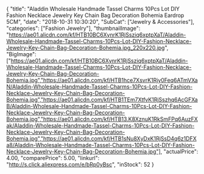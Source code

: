 {
	"title": "Aladdin Wholesale Handmade Tassel Charms 10Pcs Lot  DIY Fashion Necklace Jewelry Key Chain Bag Decoration Bohemia Eardrop 5CM",
	"date": "2018-10-31 10:30:20",
	"SubCat": ["Jewelry & Accessories"],
	"categories": ["Fashion Jewelry"],
	"thumbnailImage": "https://ae01.alicdn.com/kf/HTB10BC6XynrK1RjSsziq6xptpXaT/Aladdin-Wholesale-Handmade-Tassel-Charms-10Pcs-Lot-DIY-Fashion-Necklace-Jewelry-Key-Chain-Bag-Decoration-Bohemia.jpg_220x220.jpg",
	"BigImage": ["https://ae01.alicdn.com/kf/HTB10BC6XynrK1RjSsziq6xptpXaT/Aladdin-Wholesale-Handmade-Tassel-Charms-10Pcs-Lot-DIY-Fashion-Necklace-Jewelry-Key-Chain-Bag-Decoration-Bohemia.jpg","https://ae01.alicdn.com/kf/HTB1hce7XsvrK1Rjy0Feq6ATmVXaN/Aladdin-Wholesale-Handmade-Tassel-Charms-10Pcs-Lot-DIY-Fashion-Necklace-Jewelry-Key-Chain-Bag-Decoration-Bohemia.jpg","https://ae01.alicdn.com/kf/HTB1TEm7XtfvK1RjSszhq6AcGFXaB/Aladdin-Wholesale-Handmade-Tassel-Charms-10Pcs-Lot-DIY-Fashion-Necklace-Jewelry-Key-Chain-Bag-Decoration-Bohemia.jpg","https://ae01.alicdn.com/kf/HTB13.K8XznuK1RkSmFPq6AuzFXak/Aladdin-Wholesale-Handmade-Tassel-Charms-10Pcs-Lot-DIY-Fashion-Necklace-Jewelry-Key-Chain-Bag-Decoration-Bohemia.jpg","https://ae01.alicdn.com/kf/HTB1sNu8XyDxK1RjSsD4q6z1DFXa8/Aladdin-Wholesale-Handmade-Tassel-Charms-10Pcs-Lot-DIY-Fashion-Necklace-Jewelry-Key-Chain-Bag-Decoration-Bohemia.jpg"],
	"actualPrice": 4.00,
	"comparePrice": 5.00,
	"linkurl": "http://s.click.aliexpress.com/e/bRp0yBsc",
	"inStock": 52
}
